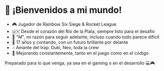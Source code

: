 # 👾 ¡Bienvenidos a mi mundo!

- 🎮 Jugador de Rainbow Six Siege & Rocket League
- 🇺🇾 Desde el corazón del Río de la Plata, siempre listo para el desafío
- 💖 "M", mi razón para seguir adelante, incluso cuando todo parece difícil
- 🧑 17 años y contando, con un futuro brillante por delante
- 🎶 Amante del trap: Duki, Neo, toda la crew
- 🎯 Mejorando constantemente, tanto en el juego como en el código

Preparado para lo que venga, ya sea en el gaming o en el desarrollo 💻🎮

